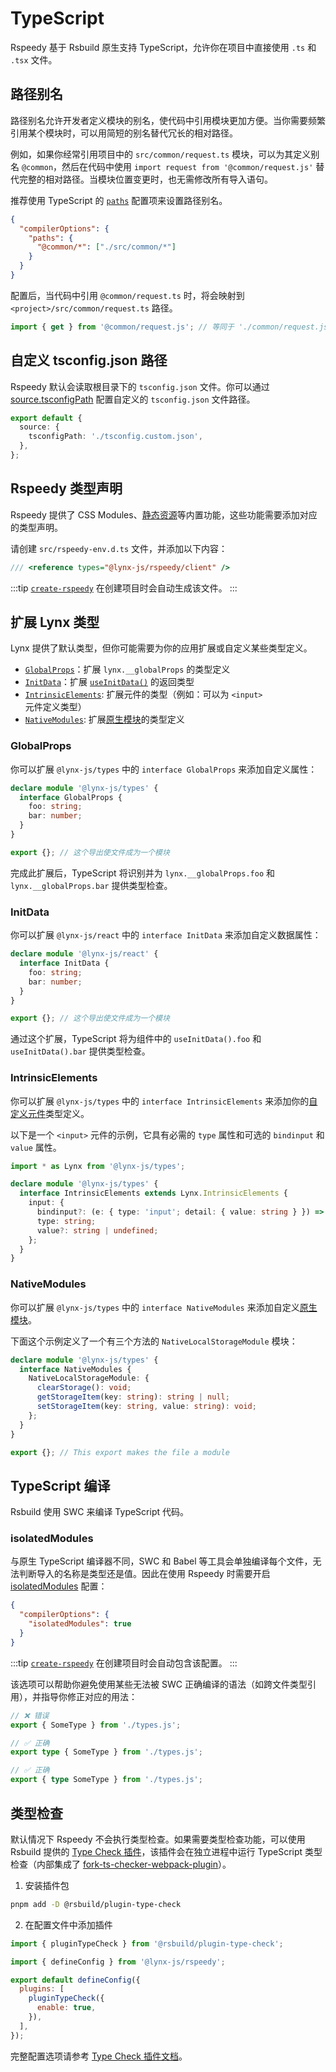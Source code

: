 # TypeScript

Rspeedy 基于 Rsbuild 原生支持 TypeScript，允许你在项目中直接使用 `.ts` 和 `.tsx` 文件。

## 路径别名

路径别名允许开发者定义模块的别名，使代码中引用模块更加方便。当你需要频繁引用某个模块时，可以用简短的别名替代冗长的相对路径。

例如，如果你经常引用项目中的 `src/common/request.ts` 模块，可以为其定义别名 `@common`，然后在代码中使用 `import request from '@common/request.js'` 替代完整的相对路径。当模块位置变更时，也无需修改所有导入语句。

推荐使用 TypeScript 的 [`paths`](https://www.typescriptlang.org/tsconfig/#paths) 配置项来设置路径别名。

```json title=tsconfig.json
{
  "compilerOptions": {
    "paths": {
      "@common/*": ["./src/common/*"]
    }
  }
}
```

配置后，当代码中引用 `@common/request.ts` 时，将会映射到 `<project>/src/common/request.ts` 路径。

<!-- eslint-disable-next-line import/no-unresolved -->

```js
import { get } from '@common/request.js'; // 等同于 './common/request.js'
```

## 自定义 tsconfig.json 路径

Rspeedy 默认会读取根目录下的 `tsconfig.json` 文件。你可以通过 [source.tsconfigPath](../../api/rspeedy/rspeedy.source.tsconfigpath) 配置自定义的 `tsconfig.json` 文件路径。

```ts
export default {
  source: {
    tsconfigPath: './tsconfig.custom.json',
  },
};
```

## Rspeedy 类型声明

Rspeedy 提供了 CSS Modules、[静态资源](./assets.md)等内置功能，这些功能需要添加对应的类型声明。

请创建 `src/rspeedy-env.d.ts` 文件，并添加以下内容：

```typescript title=src/rspeedy-env.d.ts
/// <reference types="@lynx-js/rspeedy/client" />
```

:::tip
[`create-rspeedy`](https://npmjs.com/create-rspeedy) 在创建项目时会自动生成该文件。
:::

## 扩展 Lynx 类型

Lynx 提供了默认类型，但你可能需要为你的应用扩展或自定义某些类型定义。

- [`GlobalProps`](#globalprops)：扩展 `lynx.__globalProps` 的类型定义
- [`InitData`](#initdata)：扩展 [`useInitData()`](/api/react/Function.useInitData.mdx) 的返回类型
- [`IntrinsicElements`](#intrinsicelements): 扩展元件的类型（例如：可以为 `<input>` 元件定义类型）
- [`NativeModules`](#nativemodules): 扩展[原生模块](/guide/use-native-modules.mdx)的类型定义

### GlobalProps

你可以扩展 `@lynx-js/types` 中的 `interface GlobalProps` 来添加自定义属性：

```ts title="src/global-props.d.ts"
declare module '@lynx-js/types' {
  interface GlobalProps {
    foo: string;
    bar: number;
  }
}

export {}; // 这个导出使文件成为一个模块
```

完成此扩展后，TypeScript 将识别并为 `lynx.__globalProps.foo` 和 `lynx.__globalProps.bar` 提供类型检查。

### InitData

你可以扩展 `@lynx-js/react` 中的 `interface InitData` 来添加自定义数据属性：

```ts title="src/init-data.d.ts"
declare module '@lynx-js/react' {
  interface InitData {
    foo: string;
    bar: number;
  }
}

export {}; // 这个导出使文件成为一个模块
```

通过这个扩展，TypeScript 将为组件中的 `useInitData().foo` 和 `useInitData().bar` 提供类型检查。

### IntrinsicElements

你可以扩展 `@lynx-js/types` 中的 `interface IntrinsicElements` 来添加你的[自定义元件](/guide/custom-native-component.mdx)类型定义。

以下是一个 `<input>` 元件的示例，它具有必需的 `type` 属性和可选的 `bindinput` 和 `value` 属性。

```ts title="src/intrinsic-element.d.ts"
import * as Lynx from '@lynx-js/types';

declare module '@lynx-js/types' {
  interface IntrinsicElements extends Lynx.IntrinsicElements {
    input: {
      bindinput?: (e: { type: 'input'; detail: { value: string } }) => void;
      type: string;
      value?: string | undefined;
    };
  }
}
```

### NativeModules

你可以扩展 `@lynx-js/types` 中的 `interface NativeModules` 来添加自定义[原生模块](/guide/use-native-modules.mdx)。

下面这个示例定义了一个有三个方法的 `NativeLocalStorageModule` 模块：

```ts title="src/native-modules.d.ts"
declare module '@lynx-js/types' {
  interface NativeModules {
    NativeLocalStorageModule: {
      clearStorage(): void;
      getStorageItem(key: string): string | null;
      setStorageItem(key: string, value: string): void;
    };
  }
}

export {}; // This export makes the file a module
```

## TypeScript 编译

Rsbuild 使用 SWC 来编译 TypeScript 代码。

### isolatedModules

与原生 TypeScript 编译器不同，SWC 和 Babel 等工具会单独编译每个文件，无法判断导入的名称是类型还是值。因此在使用 Rspeedy 时需要开启 [isolatedModules](https://typescriptlang.org/tsconfig/#isolatedModules) 配置：

```json title="tsconfig.json"
{
  "compilerOptions": {
    "isolatedModules": true
  }
}
```

:::tip
[`create-rspeedy`](https://npmjs.com/create-rspeedy) 在创建项目时会自动包含该配置。
:::

该选项可以帮助你避免使用某些无法被 SWC 正确编译的语法（如跨文件类型引用），并指导你修正对应的用法：

<!-- eslint-disable import/no-unresolved, import/export -->

```ts
// ❌ 错误
export { SomeType } from './types.js';

// ✅ 正确
export type { SomeType } from './types.js';

// ✅ 正确
export { type SomeType } from './types.js';
```

## 类型检查

默认情况下 Rspeedy 不会执行类型检查。如果需要类型检查功能，可以使用 Rsbuild 提供的 [Type Check 插件](https://rsbuild.rs/zh/guide/basic/typescript#%E7%B1%BB%E5%9E%8B%E6%A3%80%E6%9F%A5)，该插件会在独立进程中运行 TypeScript 类型检查（内部集成了 [fork-ts-checker-webpack-plugin](https://github.com/TypeStrong/fork-ts-checker-webpack-plugin)）。

1. 安装插件包

```bash
pnpm add -D @rsbuild/plugin-type-check
```

2. 在配置文件中添加插件

```js title=lynx.config.ts
import { pluginTypeCheck } from '@rsbuild/plugin-type-check';

import { defineConfig } from '@lynx-js/rspeedy';

export default defineConfig({
  plugins: [
    pluginTypeCheck({
      enable: true,
    }),
  ],
});
```

完整配置选项请参考 [Type Check 插件文档](https://rsbuild.rs/zh/guide/basic/typescript#%E7%B1%BB%E5%9E%8B%E6%A3%80%E6%9F%A5)。
